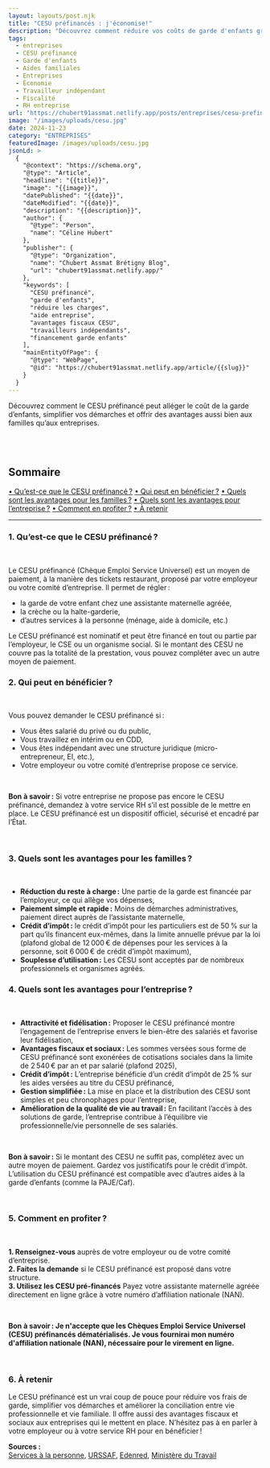 ```yaml
---
layout: layouts/post.njk
title: "CESU préfinancés : j'économise!"
description: "Découvrez comment réduire vos coûts de garde d'enfants grâce aux CESU préfinancés. Un guide complet sur les avantages pour les parents et les entreprises."
tags: 
  - entreprises
  - CESU préfinancé
  - Garde d'enfants
  - Aides familiales
  - Entreprises
  - Économie
  - Travailleur indépendant
  - Fiscalité
  - RH entreprise
url: "https://chubert91assmat.netlify.app/posts/entreprises/cesu-prefinances/"
image: "/images/uploads/cesu.jpg"
date: 2024-11-23
category: "ENTREPRISES"
featuredImage: /images/uploads/cesu.jpg
jsonLd: >
  {
    "@context": "https://schema.org",
    "@type": "Article",
    "headline": "{{title}}",
    "image": "{{image}}",
    "datePublished": "{{date}}",
    "dateModified": "{{date}}",
    "description": "{{description}}",
    "author": {
      "@type": "Person",
      "name": "Céline Hubert"
    },
    "publisher": {
      "@type": "Organization",
      "name": "Chubert Assmat Brétigny Blog",
      "url": "chubert91assmat.netlify.app/"
    },
    "keywords": [
      "CESU préfinancé", 
      "garde d'enfants", 
      "réduire les charges", 
      "aide entreprise", 
      "avantages fiscaux CESU", 
      "travailleurs indépendants", 
      "financement garde enfants"
    ],
    "mainEntityOfPage": {
      "@type": "WebPage",
      "@id": "https://chubert91assmat.netlify.app/article/{{slug}}"
    }
  }
---
```



Découvrez comment le CESU préfinancé peut alléger le coût de la garde d’enfants, simplifier vos démarches et offrir des avantages aussi bien aux familles qu’aux entreprises.

<br><br>


<div id="sommaire">
  <h2>Sommaire</h2>
  <a href="#cesu-prefinance" class="styled-link-sommaire">• Qu’est-ce que le CESU préfinancé ?</a>
  <a href="#eligibilite" class="styled-link-sommaire">• Qui peut en bénéficier ?</a>
  <a href="#avantages-familles" class="styled-link-sommaire">• Quels sont les avantages pour les familles ?</a>
  <a href="#avantages-entreprise" class="styled-link-sommaire">• Quels sont les avantages pour l’entreprise ?</a>
   <a href="#comment-profiter" class="styled-link-sommaire">• Comment en profiter ?</a>
  <a href="#a-retenir" class="styled-link-sommaire">• À retenir</a>
</div>

---


### **<span id="cesu-prefinance">1. Qu’est-ce que le CESU préfinancé ?</span>** 

<br>

Le CESU préfinancé (Chèque Emploi Service Universel) est un moyen de paiement, à la manière des tickets restaurant, proposé par votre employeur ou votre comité d’entreprise. Il permet de régler :

- la garde de votre enfant chez une assistante maternelle agréée, 
- la crèche ou la halte-garderie,
- d’autres services à la personne (ménage, aide à domicile, etc.)

Le CESU préfinancé est nominatif et peut être financé en tout ou partie par l’employeur, le CSE ou un organisme social. Si le montant des CESU ne couvre pas la totalité de la prestation, vous pouvez compléter avec un autre moyen de paiement.

### **<span id="eligibilite">2. Qui peut en bénéficier ?</span>**  

<br>

Vous pouvez demander le CESU préfinancé si :

- Vous êtes salarié du privé ou du public, 
- Vous travaillez en intérim ou en CDD,
- Vous êtes indépendant avec une structure juridique (micro-entrepreneur, EI, etc.),
- Votre employeur ou votre comité d’entreprise propose ce service.

<br>

<div class="highlighted-note">
  <p><strong>Bon à savoir :</strong> Si votre entreprise ne propose pas encore le CESU préfinancé, demandez à votre service RH s’il est possible de le mettre en place. Le CESU préfinancé est un dispositif officiel, sécurisé et encadré par l’État.</p>
</div>

<br>

### **<span id="avantages-familles">3. Quels sont les avantages pour les familles ?</span>**

<br>

- <strong>Réduction du reste à charge :</strong> Une partie de la garde est financée par l’employeur, ce qui allège vos dépenses,
- <strong>Paiement simple et rapide :</strong> Moins de démarches administratives, paiement direct auprès de l’assistante maternelle,
- <strong>Crédit d’impôt :</strong> le crédit d’impôt pour les particuliers est de 50 % sur la part qu’ils financent eux-mêmes, dans la limite annuelle prévue par la loi (plafond global de 12 000 € de dépenses pour les services à la personne, soit 6 000 € de crédit d’impôt maximum),
- <strong>Souplesse d’utilisation :</strong> Les CESU sont acceptés par de nombreux professionnels et organismes agréés.

### **<span id="avantages-entreprise">4. Quels sont les avantages pour l’entreprise ?</span>**

<br>

- <strong>Attractivité et fidélisation :</strong> Proposer le CESU préfinancé montre l’engagement de l’entreprise envers le bien-être des salariés et favorise leur fidélisation,
- <strong>Avantages fiscaux et sociaux :</strong> Les sommes versées sous forme de CESU préfinancé sont exonérées de cotisations sociales dans la limite de 2 540 € par an et par salarié (plafond 2025),
- <strong>Crédit d’impôt :</strong> L’entreprise bénéficie d’un crédit d’impôt de 25 % sur les aides versées au titre du CESU préfinancé,
- <strong>Gestion simplifiée :</strong> La mise en place et la distribution des CESU sont simples et peu chronophages pour l’entreprise,
- <strong>Amélioration de la qualité de vie au travail :</strong> En facilitant l’accès à des solutions de garde, l’entreprise contribue à l’équilibre vie professionnelle/vie personnelle de ses salariés.


<br>

<div class="highlighted-note">
  <p><strong>Bon à savoir :</strong> Si le montant des CESU ne suffit pas, complétez avec un autre moyen de paiement. Gardez vos justificatifs pour le crédit d’impôt.  L’utilisation du CESU préfinancé est compatible avec d’autres aides à la garde d’enfants (comme la PAJE/Caf).</p>
</div>

<br>


### **<span id="comment-profiter">5. Comment en profiter ?</span>**

<br>

**1. Renseignez-vous** auprès de votre employeur ou de votre comité d’entreprise.  
**2. Faites la demande** si le CESU préfinancé est proposé dans votre structure.  
**3. Utilisez les CESU pré-financés** Payez votre assistante maternelle agréée directement en ligne grâce à votre numéro d’affiliation nationale (NAN).

 
<br>

<div class="highlighted-note">
  <p><strong>Bon à savoir : Je n'accepte que les Chèques Emploi Service Universel (CESU) préfinancés dématérialisés. Je vous fournirai mon numéro d'affiliation nationale (NAN), nécessaire pour le virement en ligne.</strong></p>
</div>

<br>


### **<span id="a-retenir">6. À retenir</span>**
Le CESU préfinancé est un vrai coup de pouce pour réduire vos frais de garde, simplifier vos démarches et améliorer la conciliation entre vie professionnelle et vie familiale. Il offre aussi des avantages fiscaux et sociaux aux entreprises qui le mettent en place. N’hésitez pas à en parler à votre employeur ou à votre service RH pour en bénéficier !

<div class="source-box">
  <strong>Sources :</strong><br>
  <a href="https://www.servicesalapersonne.gouv.fr" target="_blank" rel="noopener noreferrer">Services à la personne</a>, 
  <a href="https://www.urssaf.fr" target="_blank" rel="noopener noreferrer">URSSAF</a>, 
  <a href="https://www.edenred.fr" target="_blank" rel="noopener noreferrer">Edenred</a>, 
  <a href="https://travail-emploi.gouv.fr" target="_blank" rel="noopener noreferrer">Ministère du Travail</a>
</div>


